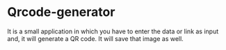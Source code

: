 # Qrcode-generator
It is a small application in which you have to enter the data or link as input and, it will generate a QR code. It will save that image as well.
